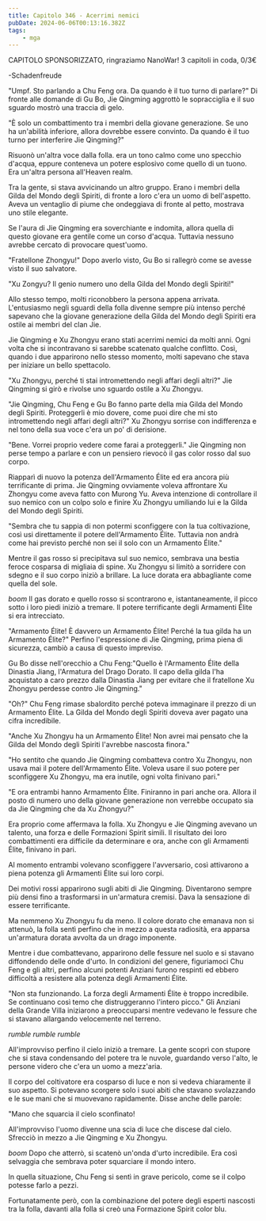 ```yaml
---
title: Capitolo 346 - Acerrimi nemici
pubDate: 2024-06-06T00:13:16.382Z
tags:
    - mga
---
```

                
CAPITOLO SPONSORIZZATO, ringraziamo NanoWar!
3 capitoli in coda, 0/3€


-Schadenfreude


"Umpf. Sto parlando a Chu Feng ora. Da quando è il tuo turno di parlare?" Di fronte alle domande di Gu Bo, Jie Qingming aggrottò le sopracciglia e il suo sguardo mostrò una traccia di gelo.


"È solo un combattimento tra i membri della giovane generazione. Se uno ha un'abilità inferiore, allora dovrebbe essere convinto. Da quando è il tuo turno per interferire Jie Qingming?"


Risuonò un'altra voce dalla folla. era un tono calmo come uno specchio d'acqua, eppure conteneva un potere esplosivo come quello di un tuono. Era un'altra persona all'Heaven realm.


Tra la gente, si stava avvicinando un altro gruppo. Erano i membri della Gilda del Mondo degli Spiriti, di fronte a loro c'era un uomo di bell'aspetto. Aveva un ventaglio di piume che ondeggiava di fronte al petto, mostrava uno stile elegante.


Se l'aura di Jie Qingming era soverchiante e indomita, allora quella di questo giovane era gentile come un corso d'acqua. Tuttavia nessuno avrebbe cercato di provocare quest'uomo.


"Fratellone Zhongyu!" Dopo averlo visto, Gu Bo si rallegrò come se avesse visto il suo salvatore.


"Xu Zongyu? Il genio numero uno della Gilda del Mondo degli Spiriti!"


Allo stesso tempo, molti riconobbero la persona appena arrivata. L'entusiasmo negli sguardi della folla divenne sempre più intenso perché sapevano che la giovane generazione della Gilda del Mondo degli Spiriti era ostile ai membri del clan Jie.


Jie Qingming e Xu Zhongyu erano stati acerrimi nemici da molti anni. Ogni volta che si incontravano si sarebbe scatenato qualche conflitto. Così, quando i due apparirono nello stesso momento, molti sapevano che stava per iniziare un bello spettacolo.


"Xu Zhongyu, perché ti stai intromettendo negli affari degli altri?" Jie Qingming si girò e rivolse uno sguardo ostile a Xu Zhongyu.


"Jie Qingming, Chu Feng e Gu Bo fanno parte della mia Gilda del Mondo degli Spiriti. Proteggerli è mio dovere, come puoi dire che mi sto intromettendo negli affari degli altri?" Xu Zhongyu sorrise con indifferenza e nel tono della sua voce c'era un po' di derisione.


"Bene. Vorrei proprio vedere come farai a proteggerli." Jie Qingming non perse tempo a parlare e con un pensiero rievocò il gas color rosso dal suo corpo.


Riapparì di nuovo la potenza dell'Armamento Élite ed era ancora più terrificante di prima. Jie Qingming ovviamente voleva affrontare Xu Zhongyu come aveva fatto con Murong Yu. Aveva intenzione di controllare il suo nemico con un colpo solo e finire Xu Zhongyu umiliando lui e la Gilda del Mondo degli Spiriti.


"Sembra che tu sappia di non potermi sconfiggere con la tua coltivazione, così usi direttamente il potere dell'Armamento Élite. Tuttavia non andrà come hai previsto perché non sei il solo con un Armamento Élite."


Mentre il gas rosso si precipitava sul suo nemico, sembrava una bestia feroce cosparsa di migliaia di spine. Xu Zhongyu si limitò a sorridere con sdegno e il suo corpo iniziò a brillare. La luce dorata era abbagliante come quella del sole.


*boom* Il gas dorato e quello rosso si scontrarono e, istantaneamente, il picco sotto i loro piedi iniziò a tremare. Il potere terrificante degli Armamenti Élite si era intrecciato.


"Armamento Élite! È davvero un Armamento Élite! Perché la tua gilda ha un Armamento Élite?" Perfino l'espressione di Jie Qingming, prima piena di sicurezza, cambiò a causa di questo impreviso.


Gu Bo disse nell'orecchio a Chu Feng:"Quello è l'Armamento Élite della Dinastia Jiang, l'Armatura del Drago Dorato. Il capo della gilda l'ha acquistato a caro prezzo dalla Dinastia Jiang per evitare che il fratellone Xu Zhongyu perdesse contro Jie Qingming."


"Oh?" Chu Feng rimase sbalordito perché poteva immaginare il prezzo di un Armamento Élite. La Gilda del Mondo degli Spiriti doveva aver pagato una cifra incredibile.


"Anche Xu Zhongyu ha un Armamento Élite! Non avrei mai pensato che la Gilda del Mondo degli Spiriti l'avrebbe nascosta finora."


"Ho sentito che quando Jie Qingming combatteva contro Xu Zhongyu, non usava mai il potere dell'Armamento Élite. Voleva usare il suo potere per sconfiggere Xu Zhongyu, ma era inutile, ogni volta finivano pari."


"E ora entrambi hanno Armamento Élite. Finiranno in pari anche ora. Allora il posto di numero uno della giovane generazione non verrebbe occupato sia da Jie Qingming che da Xu Zhongyu?"


Era proprio come affermava la folla. Xu Zhongyu e Jie Qingming avevano un talento, una forza e delle Formazioni Spirit simili. Il risultato dei loro combattimenti era difficile da determinare e ora, anche con gli Armamenti Élite, finivano in pari.


Al momento entrambi volevano sconfiggere l'avversario, così attivarono a piena potenza gli Armamenti Élite sui loro corpi.


Dei motivi rossi apparirono sugli abiti di Jie Qingming. Diventarono sempre più densi fino a trasformarsi in un'armatura cremisi. Dava la sensazione di essere terrificante.


Ma nemmeno Xu Zhongyu fu da meno. Il colore dorato che emanava non si attenuò, la folla sentì perfino che in mezzo a questa radiosità, era apparsa un'armatura dorata avvolta da un drago imponente.


Mentre i due combattevano, apparirono delle fessure nel suolo e si stavano diffondendo delle onde d'urto. In condizioni del genere, figuriamoci Chu Feng e gli altri, perfino alcuni potenti Anziani furono respinti ed ebbero difficoltà a resistere alla potenza degli Armamenti Élite.


"Non sta funzionando. La forza degli Armamenti Élite è troppo incredibile. Se continuano così temo che distruggeranno l'intero picco." Gli Anziani della Grande Villa iniziarono a preoccuparsi mentre vedevano le fessure che si stavano allargando velocemente nel terreno.


*rumble rumble rumble*


All'improvviso perfino il cielo iniziò a tremare. La gente scoprì con stupore che si stava condensando del potere tra le nuvole, guardando verso l'alto, le persone videro che c'era un uomo a mezz'aria.


Il corpo del coltivatore era cosparso di luce e non si vedeva chiaramente il suo aspetto. Si potevano scorgere solo i suoi abiti che stavano svolazzando e le sue mani che si muovevano rapidamente. Disse anche delle parole:


"Mano che squarcia il cielo sconfinato!


All'improvviso l'uomo divenne una scia di luce che discese dal cielo. Sfrecciò in mezzo a Jie Qingming e Xu Zhongyu.


*boom* Dopo che atterrò, si scatenò un'onda d'urto incredibile. Era così selvaggia che sembrava poter squarciare il mondo intero.


In quella situazione, Chu Feng si sentì in grave pericolo, come se il colpo potesse farlo a pezzi.


Fortunatamente però, con la combinazione del potere degli esperti nascosti tra la folla, davanti alla folla si creò una Formazione Spirit color blu.









